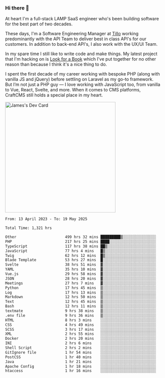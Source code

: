 ### Hi there 👋

<!--
**JamesNock/JamesNock** is a ✨ _special_ ✨ repository because its `README.md` (this file) appears on your GitHub profile.

Here are some ideas to get you started:

- 🔭 I’m currently working on ...
- 🌱 I’m currently learning ...
- 👯 I’m looking to collaborate on ...
- 🤔 I’m looking for help with ...
- 💬 Ask me about ...
- 📫 How to reach me: ...
- 😄 Pronouns: ...
- ⚡ Fun fact: ...
-->
At heart I'm a full-stack LAMP SaaS engineer who's been building software for the best part of two decades.

These days, I'm a Software Engineering Manager at [Tillo](https://www.tillo.io/) working predominantly with the API Team to deliver best in class API's for our customers. In addition to back-end API's, I also work with the UX/UI Team.

In my spare time I still like to write code and make things. My latest project that I'm hacking on is [Look for a Book](https://www.lookforabook.co.uk/) which I've put together for no other reason than because I think it's a nice thing to do.

I spent the first decade of my career working with bespoke PHP (along with vanilla JS and jQuery) before settling on Laravel as my go-to framework. But I’m not just a PHP guy — I love working with JavaScript too, from vanilla to Vue, React, Svelte, and more. When it comes to CMS platforms, CraftCMS still holds a special place in my heart.

<a href="https://app.daily.dev/h2onock"><img src="https://api.daily.dev/devcards/v2/XQraFlxE3JPWOlcSuOB2K.png?type=default&r=18u" width="356" alt="James's Dev Card"/></a>

<!--START_SECTION:waka-->

```txt
From: 13 April 2023 - To: 19 May 2025

Total Time: 1,321 hrs

Other                      499 hrs 32 mins █████████▒░░░░░░░░░░░░░░░   37.82 %
PHP                        217 hrs 25 mins ████░░░░░░░░░░░░░░░░░░░░░   16.46 %
TypeScript                 117 hrs 38 mins ██▒░░░░░░░░░░░░░░░░░░░░░░   08.91 %
JavaScript                 77 hrs 4 mins   █▒░░░░░░░░░░░░░░░░░░░░░░░   05.83 %
Twig                       62 hrs 12 mins  █▒░░░░░░░░░░░░░░░░░░░░░░░   04.71 %
Blade Template             53 hrs 27 mins  █░░░░░░░░░░░░░░░░░░░░░░░░   04.05 %
Svelte                     38 hrs 51 mins  ▓░░░░░░░░░░░░░░░░░░░░░░░░   02.94 %
YAML                       35 hrs 10 mins  ▓░░░░░░░░░░░░░░░░░░░░░░░░   02.66 %
Vue.js                     29 hrs 58 mins  ▓░░░░░░░░░░░░░░░░░░░░░░░░   02.27 %
JSON                       28 hrs 20 mins  ▓░░░░░░░░░░░░░░░░░░░░░░░░   02.15 %
Meetings                   27 hrs 7 mins   ▓░░░░░░░░░░░░░░░░░░░░░░░░   02.05 %
Python                     17 hrs 45 mins  ▒░░░░░░░░░░░░░░░░░░░░░░░░   01.34 %
Log                        17 hrs 13 mins  ▒░░░░░░░░░░░░░░░░░░░░░░░░   01.30 %
Markdown                   12 hrs 50 mins  ▒░░░░░░░░░░░░░░░░░░░░░░░░   00.97 %
Text                       12 hrs 45 mins  ▒░░░░░░░░░░░░░░░░░░░░░░░░   00.97 %
Bash                       12 hrs 11 mins  ▒░░░░░░░░░░░░░░░░░░░░░░░░   00.92 %
textmate                   9 hrs 38 mins   ▒░░░░░░░░░░░░░░░░░░░░░░░░   00.73 %
.env file                  9 hrs 36 mins   ▒░░░░░░░░░░░░░░░░░░░░░░░░   00.73 %
HTML                       8 hrs 3 mins    ░░░░░░░░░░░░░░░░░░░░░░░░░   00.61 %
CSS                        4 hrs 49 mins   ░░░░░░░░░░░░░░░░░░░░░░░░░   00.37 %
SCSS                       3 hrs 17 mins   ░░░░░░░░░░░░░░░░░░░░░░░░░   00.25 %
XML                        2 hrs 55 mins   ░░░░░░░░░░░░░░░░░░░░░░░░░   00.22 %
Docker                     2 hrs 20 mins   ░░░░░░░░░░░░░░░░░░░░░░░░░   00.18 %
INI                        2 hrs 6 mins    ░░░░░░░░░░░░░░░░░░░░░░░░░   00.16 %
Shell Script               2 hrs 2 mins    ░░░░░░░░░░░░░░░░░░░░░░░░░   00.15 %
GitIgnore file             1 hr 54 mins    ░░░░░░░░░░░░░░░░░░░░░░░░░   00.15 %
PostCSS                    1 hr 40 mins    ░░░░░░░░░░░░░░░░░░░░░░░░░   00.13 %
Java                       1 hr 21 mins    ░░░░░░░░░░░░░░░░░░░░░░░░░   00.10 %
Apache Config              1 hr 18 mins    ░░░░░░░░░░░░░░░░░░░░░░░░░   00.10 %
htaccess                   1 hr 16 mins    ░░░░░░░░░░░░░░░░░░░░░░░░░   00.10 %
```

<!--END_SECTION:waka-->
